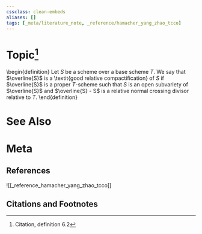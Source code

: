 ```yaml
---
cssclass: clean-embeds
aliases: []
tags: [_meta/literature_note, _reference/hamacher_yang_zhao_tcco]
---
```

# Topic[^1]
\begin{definition}
Let $S$ be a scheme over a base scheme $T$. We say that $\overline{S}$ is a \textit{good relative compactification} of $S$ if $\overline{S}$ is a proper $T$-scheme such that $S$ is an open subvariety of $\overline{S}$ and $\overline{S} - S$ is a relative normal crossing divisor relative to $T$.
\end{definition}

# See Also

# Meta
## References
![[_reference_hamacher_yang_zhao_tcco]]


## Citations and Footnotes
[^1]: Citation, definition 6.2